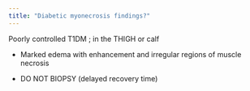 ```yaml
---
title: "Diabetic myonecrosis findings?"
---
```

Poorly controlled T1DM ; in the THIGH or calf 
- Marked edema with enhancement and irregular regions of muscle necrosis
* DO NOT BIOPSY (delayed recovery time)

